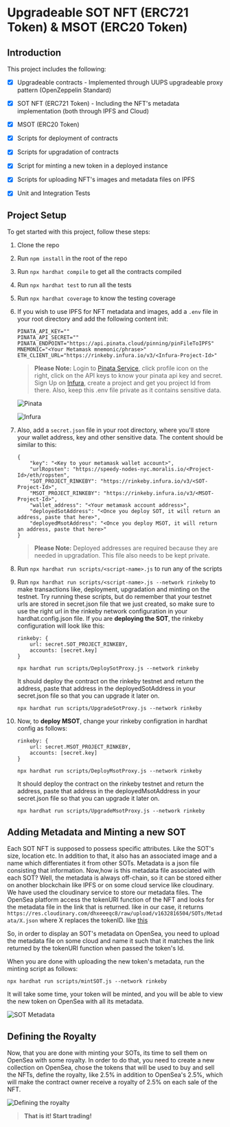 # Upgradeable SOT NFT (ERC721 Token) & MSOT (ERC20 Token)

## Introduction

This project includes the following:

- [x] Upgradeable contracts - Implemented through UUPS upgradeable proxy pattern (OpenZeppelin Standard)

- [x] SOT NFT (ERC721 Token) - Including the NFT's metadata implementation (both through IPFS and Cloud)

- [x] MSOT (ERC20 Token)

- [x] Scripts for deployment of contracts 

- [x] Scripts for upgradation of contracts

- [x] Script for minting a new token in a deployed instance

- [x] Scripts for uploading NFT's images and metadata files on IPFS

- [x] Unit and Integration Tests

## Project Setup

To get started with this project, follow these steps:
    
1. Clone the repo

2. Run `npm install` in the root of the repo

3. Run `npx hardhat compile` to get all the contracts compiled

4. Run `npx hardhat test` to run all the tests

5. Run `npx hardhat coverage` to know the testing coverage

6. If you wish to use IPFS for NFT metadata and images, add a `.env` file in your root directory and add the following content init:
    ```
    PINATA_API_KEY=""
    PINATA_API_SECRET=""
    PINATA_ENDPOINT="https://api.pinata.cloud/pinning/pinFileToIPFS"
    MNEMONIC="<Your Metamask mnemonic/phrase>"
    ETH_CLIENT_URL="https://rinkeby.infura.io/v3/<Infura-Project-Id>"
    ```
   > **Please Note:**  Login to [Pinata Service](https://app.pinata.cloud/), click profile icon on the right, click on the API keys to know your pinata api key and secret. Sign Up on [Infura](https://infura.io/), create a project and get you project Id from there. Also, keep this .env file private as it contains sensitive data.   
   
    ![Pinata](https://static.slab.com/prod/uploads/7adb25ff/posts/images/J__0NjUkj_6BObi1Q4Q3eRe6.png)

    ![Infura](https://www.trufflesuite.com/img/tutorials/infura/infura-project-details.png)

7. Also, add a `secret.json` file in your root directory, where you'll store your wallet address, key and other sensitive data. The content should be similar to this:

    ```
    {
        "key": "<Key to your metamask wallet account>",
        "urlRopsten": "https://speedy-nodes-nyc.moralis.io/<Project-Id>/eth/ropsten",
        "SOT_PROJECT_RINKEBY": "https://rinkeby.infura.io/v3/<SOT-Project-Id>",
        "MSOT_PROJECT_RINKEBY": "https://rinkeby.infura.io/v3/<MSOT-Project-Id>",
        "wallet_address": "<Your metamask account address>",
        "deployedSotAddress": "<Once you deploy SOT, it will return an address, paste that here>",
        "deployedMsotAddress": "<Once you deploy MSOT, it will return an address, paste that here>"
    }
    ```

   > **Please Note:**  Deployed addresses are required because they are needed in upgradation. This file also needs to be kept private.

8. Run `npx hardhat run scripts/<script-name>.js` to run any of the scripts

9. Run `npx hardhat run scripts/<script-name>.js --network rinkeby` to make transactions like, deployment, upgradation and minting on the testnet. Try running these scripts, but do remember that your testnet urls are stored in secret.json file that we just created, so make sure to use the right url in the rinkeby network configuration in your hardhat.config.json file. If you are **deploying the SOT**, the rinkeby configuration will look like this: 

    ```
    rinkeby: {
        url: secret.SOT_PROJECT_RINKEBY, 
        accounts: [secret.key] 
    }
    ```

    `npx hardhat run scripts/DeploySotProxy.js --network rinkeby`

   It should deploy the contract on the rinkeby testnet and return the address, paste that address in the deployedSotAddress in your secret.json file so that you can upgrade it later on.

    `npx hardhat run scripts/UpgradeSotProxy.js --network rinkeby`

10. Now, to **deploy MSOT**, change your rinkeby configration in hardhat config as follows:

    ```
    rinkeby: {
        url: secret.MSOT_PROJECT_RINKEBY, 
        accounts: [secret.key] 
    }
    ```

    `npx hardhat run scripts/DeployMsotProxy.js --network rinkeby`

    It should deploy the contract on the rinkeby testnet and return the address, paste that address in the deployedMsotAddress in your secret.json file so that you can upgrade it later on.

    `npx hardhat run scripts/UpgradeMsotProxy.js --network rinkeby`

## Adding Metadata and Minting a new SOT
Each SOT NFT is supposed to possess specific attributes. Like the SOT's size, location etc. In addition to that, it also has an associated image and a name which differentiates it from other SOTs. Metadata is a json file consisting that information. Now,how is this metadata file associated with each SOT? Well, the metadata is always off-chain, so it can be stored either on another blockchain like IPFS or on some cloud service like cloudinary. We have used the cloudinary service to store our metadata files. The OpenSea platform access the tokenURI function of the NFT and looks for the metadata file in the link that is returned. like in our case, it returns 
`https://res.cloudinary.com/dhxeeeqc8/raw/upload/v1632816504/SOTs/Metadata/X.json` 
where X replaces the tokenID. like [this](https://res.cloudinary.com/dhxeeeqc8/raw/upload/v1632816504/SOTs/Metadata/0.json)

So, in order to display an SOT's metadata on OpenSea, you need to upload the metadata file on some cloud and name it such that it matches the link returned by the tokenURI function when passed the token's Id.

When you are done with uploading the new token's metadata, run the minting script as follows:

`npx hardhat run scripts/mintSOT.js --network rinkeby`

It will take some time, your token will be minted, and you will be able to view the new token on OpenSea with all its metadata.

![SOT Metadata](https://res.cloudinary.com/dhxeeeqc8/image/upload/v1632994755/images/SOT_Metadata.png)

## Defining the Royalty
Now, that you are done with minting your SOTs, its time to sell them on OpenSea with some royalty. In order to do that, you need to create a new collection on OpenSea, chose the tokens that will be used to buy and sell the NFTs, define the royalty, like 2.5% in addition to OpenSea's 2.5%, which will make the contract owner receive a royalty of 2.5% on each sale of the NFT.

![Defining the royalty](https://res.cloudinary.com/dhxeeeqc8/image/upload/v1632995848/images/royalty.png)

> **That is it! Start trading!**